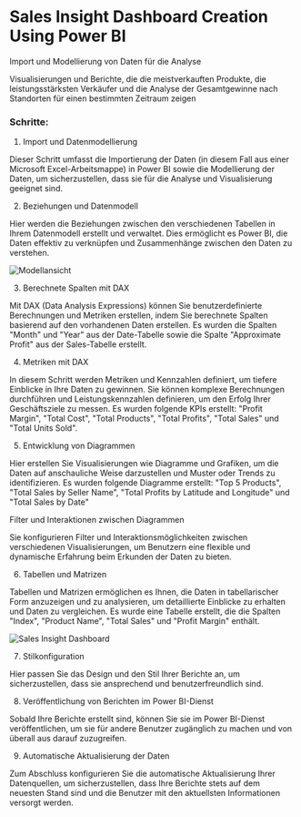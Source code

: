 
# Sales Insight Dashboard Creation Using Power BI

Import und Modellierung von Daten für die Analyse

Visualisierungen und Berichte, die die meistverkauften Produkte, die leistungsstärksten Verkäufer und die Analyse der Gesamtgewinne nach Standorten für einen bestimmten Zeitraum zeigen

### Schritte:
1) Import und Datenmodellierung

Dieser Schritt umfasst die Importierung der Daten (in diesem Fall aus einer Microsoft Excel-Arbeitsmappe) in Power BI sowie die Modellierung der Daten, um sicherzustellen, dass sie für die Analyse und Visualisierung geeignet sind.

2) Beziehungen und Datenmodell

Hier werden die Beziehungen zwischen den verschiedenen Tabellen in Ihrem Datenmodell erstellt und verwaltet. Dies ermöglicht es Power BI, die Daten effektiv zu verknüpfen und Zusammenhänge zwischen den Daten zu verstehen.


![Modellansicht](https://github.com/kwilhelmde/Sales-Insight-Dashboard-Creation-Using-Power-BI/assets/143781812/ca17aea0-3ccb-42a9-a8e3-18b33e242626)


3) Berechnete Spalten mit DAX

Mit DAX (Data Analysis Expressions) können Sie benutzerdefinierte Berechnungen und Metriken erstellen, indem Sie berechnete Spalten basierend auf den vorhandenen Daten erstellen. Es wurden die Spalten "Month" und "Year" aus der Date-Tabelle sowie die Spalte "Approximate Profit" aus der Sales-Tabelle erstellt.

4) Metriken mit DAX

In diesem Schritt werden Metriken und Kennzahlen definiert, um tiefere Einblicke in Ihre Daten zu gewinnen. Sie können komplexe Berechnungen durchführen und Leistungskennzahlen definieren, um den Erfolg Ihrer Geschäftsziele zu messen. Es wurden folgende KPIs erstellt: "Profit Margin", "Total Cost", "Total Products", "Total Profits", "Total Sales" und "Total Units Sold".

5) Entwicklung von Diagrammen

Hier erstellen Sie Visualisierungen wie Diagramme und Grafiken, um die Daten auf anschauliche Weise darzustellen und Muster oder Trends zu identifizieren. Es wurden folgende Diagramme erstellt: "Top 5 Products", "Total Sales by Seller Name", "Total Profits by Latitude and Longitude" und "Total Sales by Date"

Filter und Interaktionen zwischen Diagrammen

Sie konfigurieren Filter und Interaktionsmöglichkeiten zwischen verschiedenen Visualisierungen, um Benutzern eine flexible und dynamische Erfahrung beim Erkunden der Daten zu bieten.

6) Tabellen und Matrizen

Tabellen und Matrizen ermöglichen es Ihnen, die Daten in tabellarischer Form anzuzeigen und zu analysieren, um detaillierte Einblicke zu erhalten und Daten zu vergleichen. Es wurde eine Tabelle erstellt, die die Spalten "Index", "Product Name", "Total Sales" und "Profit Margin" enthält.


![Sales Insight Dashboard](https://github.com/kwilhelmde/Sales-Insight-Dashboard-Creation-Using-Power-BI/assets/143781812/a3528bd3-7918-4ce2-b4b9-98a45d4ef305)



7) Stilkonfiguration

Hier passen Sie das Design und den Stil Ihrer Berichte an, um sicherzustellen, dass sie ansprechend und benutzerfreundlich sind.

8) Veröffentlichung von Berichten im Power BI-Dienst

Sobald Ihre Berichte erstellt sind, können Sie sie im Power BI-Dienst veröffentlichen, um sie für andere Benutzer zugänglich zu machen und von überall aus darauf zuzugreifen.

9) Automatische Aktualisierung der Daten

Zum Abschluss konfigurieren Sie die automatische Aktualisierung Ihrer Datenquellen, um sicherzustellen, dass Ihre Berichte stets auf dem neuesten Stand sind und die Benutzer mit den aktuellsten Informationen versorgt werden.


